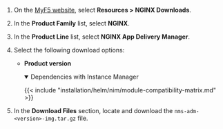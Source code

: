 1. On the [MyF5 website](https://my.f5.com/manage/s/downloads), select **Resources > NGINX Downloads**.
1. In the **Product Family** list, select **NGINX**.
1. In the **Product Line** list, select **NGINX App Delivery Manager**.
1. Select the following download options:

   - **Product version**
      <details open>
      <summary><i class="fa-solid fa-circle-info"></i> Dependencies with Instance Manager</summary>

      {{< include "installation/helm/nim/module-compatibility-matrix.md" >}}

      </details>

1. In the **Download Files** section, locate and download the `nms-adm-<version>-img.tar.gz` file.

